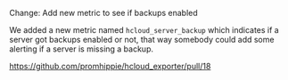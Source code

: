 Change: Add new metric to see if backups enabled

We added a new metric named `hcloud_server_backup` which indicates if a server
got backups enabled or not, that way somebody could add some alerting if a
server is missing a backup.

https://github.com/promhippie/hcloud_exporter/pull/18

